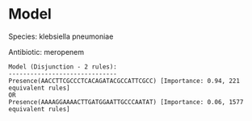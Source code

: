 
# Model

Species: klebsiella pneumoniae

Antibiotic: meropenem

```
Model (Disjunction - 2 rules):
------------------------------
Presence(AACCTTCGCCCTCACAGATACGCCATTCGCC) [Importance: 0.94, 221 equivalent rules]
OR
Presence(AAAAGGAAAACTTGATGGAATTGCCCAATAT) [Importance: 0.06, 1577 equivalent rules]

```


